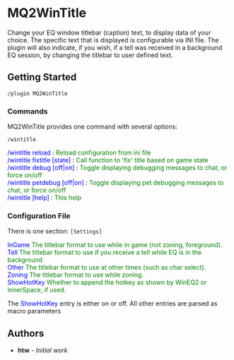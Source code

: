 # MQ2WinTitle

Change your EQ window titlebar (caption) text, to display data of your choice. The specific text that is displayed is configurable
via INI file. The plugin will also indicate, if you wish, if a tell was received in a background EQ session, by changing the
titlebar to user defined text.

## Getting Started

```
/plugin MQ2WinTitle
```

### Commands

MQ2WinTitle provides one command with several options:

```
/wintitle
```

<span style="color: blue;">/wintitle reload</span> : <span style="color: green;">Reload configuration from ini file</span>  
<span style="color: blue;">/wintitle fixtitle [state]</span> : <span style="color: green;">Call function to 'fix' title based on game state</span>  
<span style="color: blue;">/wintitle debug [off|on]</span> : <span style="color: green;">Toggle displaying debugging messages to chat, or force on/off</span>  
<span style="color: blue;">/wintitle petdebug [off|on]</span> : <span style="color: green;">Toggle displaying pet debugging messages to chat, or force on/off</span>  
<span style="color: blue;">/wintitle [help]</span> : <span style="color: green;">This help</span>

### Configuration File

There is one section: `[Settings]`

<span style="color: blue;">InGame</span> <span style="color: green;">The titlebar format to use while in game (not zoning, foreground).</span>  
<span style="color: blue;">Tell</span> <span style="color: green;">The titlebar format to use if you receive a tell while EQ is in the background.</span>  
<span style="color: blue;">Other</span> <span style="color: green;">The titlebar format to use at other times (such as char select).</span>  
<span style="color: blue;">Zoning</span> <span style="color: green;">The titlebar format to use while zoning.</span>  
<span style="color: blue;">ShowHotKey</span> <span style="color: green;">Whether to append the hotkey as shown by WinEQ2 or InnerSpace, if used.</span>  

The <span style="color: blue;">ShowHotKey</span> entry is either on or off. All other entries are parsed as macro parameters

## Authors

* **htw** - *Initial work*
